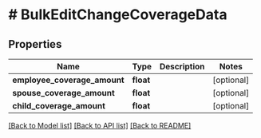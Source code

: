 # # BulkEditChangeCoverageData

## Properties

Name | Type | Description | Notes
------------ | ------------- | ------------- | -------------
**employee_coverage_amount** | **float** |  | [optional]
**spouse_coverage_amount** | **float** |  | [optional]
**child_coverage_amount** | **float** |  | [optional]

[[Back to Model list]](../../README.md#models) [[Back to API list]](../../README.md#endpoints) [[Back to README]](../../README.md)
